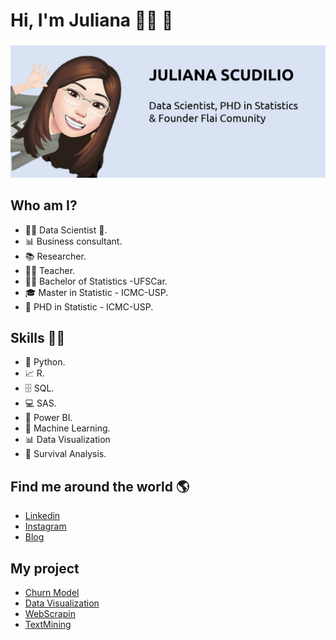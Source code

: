  # **Hi, I'm Juliana** 👩‍💻 👋 
###  
![GitHub Logo](ju1_git.png)

## Who am I?

* 👩‍💻 Data Scientist 🥰.
* 📊 Business consultant.
* 📚 Researcher.
* 👩‍🏫 Teacher.
* 👩‍🎓 Bachelor of Statistics -UFSCar.
* 🎓 Master in Statistic - ICMC-USP.
* 🍾 PHD in Statistic - ICMC-USP.

## Skills 👩‍💻

* 🐍 Python.
* 📈 R.
* 🗄 SQL.
* 💻 SAS.
* 🧮 Power BI.
* 🔮 Machine Learning. 
* 📊 Data Visualization
* 🧪 Survival Analysis.

## Find me around the world :earth_americas:

*  [Linkedin]( https://www.linkedin.com/in/juliana-scudilio/)
*  [Instagram]( https://www.instagram.com/flai.inteligencia.artificial/)
*  [Blog](https://www.flai.com.br/juscudilio/)


## **My project**

* [Churn Model](https://github.com/scudilio/Churn_model)
* [Data Visualization](https://github.com/scudilio/Visualizacao_de_dados)
* [WebScrapin](https://github.com/scudilio/webscraping_wordcloud)
* [TextMining](https://github.com/scudilio/text_mining)




